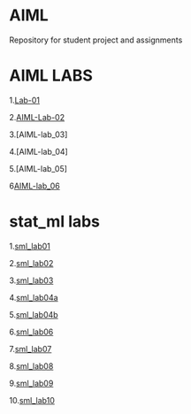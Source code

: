# AIML
Repository for student project and assignments
# AIML LABS
1.[Lab-01](https://github.com/Pininttisunil/AIML/blob/main/AIML-LAB-01.ipynb)

2.[AIML-Lab-02](https://github.com/Pininttisunil/AIML/blob/main/Lab02.ipynb)

3.[AIML-lab_03]

4.[AIML-lab_04]

5.[AIML-lab_05]

6[AIML-lab_06](https://github.com/Pininttisunil/AIML/blob/main/Lab6.ipynb)

# stat_ml labs

1.[sml_lab01](https://github.com/Pininttisunil/AIML/blob/main/StatMl%20Lab01.ipynb)

2.[sml_lab02](https://github.com/Pininttisunil/AIML/blob/main/StatMl%20Lab02.ipynb)

3.[sml_lab03](https://github.com/Pininttisunil/AIML/blob/main/StatMl%20Lab03.ipynb)

4.[sml_lab04a](https://github.com/Pininttisunil/AIML/blob/main/StatMl%20Lab04a.ipynb)

5.[sml_lab04b](https://github.com/Pininttisunil/AIML/blob/main/StatMl%20Lab04b.ipynb)

6.[sml_lab06](https://github.com/Pininttisunil/AIML/blob/main/StatMl%20Lab06.ipynb)

7.[sml_lab07](https://github.com/Pininttisunil/AIML/blob/main/StatMl%20Lab07.ipynb)

8.[sml_lab08](https://github.com/Pininttisunil/AIML/blob/main/StatMl%20Lab08.ipynb)

9.[sml_lab09](https://github.com/Pininttisunil/AIML/blob/main/StatMl%20Lab09.ipynb)

10.[sml_lab10](https://github.com/Pininttisunil/AIML/blob/main/StatMl%20Lab10.ipynb)

